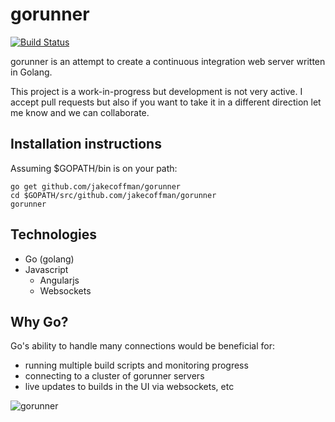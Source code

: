 gorunner
========

[![Build Status](https://secure.travis-ci.org/lattwood/gorunner.png?branch=master)](http://travis-ci.org/lattwood/gorunner)

gorunner is an attempt to create a continuous integration web server written in Golang.

This project is a work-in-progress but development is not very active. I accept pull requests but also if you want to take it in a different direction let me know and we can collaborate.

Installation instructions
----

Assuming $GOPATH/bin is on your path:

	go get github.com/jakecoffman/gorunner
	cd $GOPATH/src/github.com/jakecoffman/gorunner
	gorunner

Technologies
----

* Go (golang)
* Javascript
  * Angularjs
  * Websockets

Why Go?
----

Go's ability to handle many connections would be beneficial for:

* running multiple build scripts and monitoring progress
* connecting to a cluster of gorunner servers
* live updates to builds in the UI via websockets, etc

![gorunner](https://raw.githubusercontent.com/jakecoffman/gorunner/master/promo.png "gorunner")
